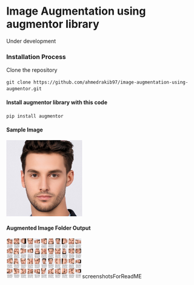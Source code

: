 # Image Augmentation using augmentor library #

Under development

### Installation Process ###

Clone the repository

`git clone https://github.com/ahmedrakib97/image-augmentation-using-augmentor.git`

#### Install augmentor library with this code ####

`pip install augmentor`


#### Sample Image ####
<img src="images/test.jpg" width="200px">

#### Augmented Image Folder Output ####

<img src="images/screenshotsForReadME/ss.png" width="200px">screenshotsForReadME